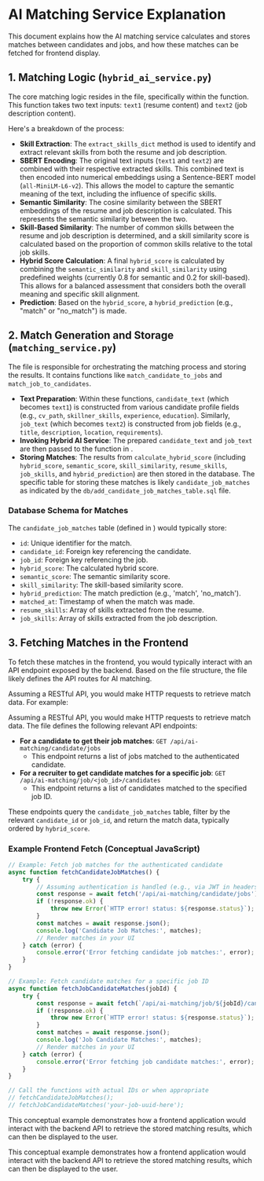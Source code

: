 # AI Matching Service Explanation

This document explains how the AI matching service calculates and stores matches between candidates and jobs, and how these matches can be fetched for frontend display.

## 1. Matching Logic (`hybrid_ai_service.py`)

The core matching logic resides in the <mcfile name="hybrid_ai_service.py" path="c:\Users\MSI\ai-recruitment-backend\app\services\hybrid_ai_service.py"></mcfile> file, specifically within the <mcsymbol name="calculate_hybrid_score" filename="hybrid_ai_service.py" path="c:\Users\MSI\ai-recruitment-backend\app\services\hybrid_ai_service.py" startline="18" type="function"></mcsymbol> function. This function takes two text inputs: `text1` (resume content) and `text2` (job description content).

Here's a breakdown of the process:

- **Skill Extraction**: The `extract_skills_dict` method is used to identify and extract relevant skills from both the resume and job description.
- **SBERT Encoding**: The original text inputs (`text1` and `text2`) are combined with their respective extracted skills. This combined text is then encoded into numerical embeddings using a Sentence-BERT model (`all-MiniLM-L6-v2`). This allows the model to capture the semantic meaning of the text, including the influence of specific skills.
- **Semantic Similarity**: The cosine similarity between the SBERT embeddings of the resume and job description is calculated. This represents the semantic similarity between the two.
- **Skill-Based Similarity**: The number of common skills between the resume and job description is determined, and a skill similarity score is calculated based on the proportion of common skills relative to the total job skills.
- **Hybrid Score Calculation**: A final `hybrid_score` is calculated by combining the `semantic_similarity` and `skill_similarity` using predefined weights (currently 0.8 for semantic and 0.2 for skill-based). This allows for a balanced assessment that considers both the overall meaning and specific skill alignment.
- **Prediction**: Based on the `hybrid_score`, a `hybrid_prediction` (e.g., "match" or "no_match") is made.

## 2. Match Generation and Storage (`matching_service.py`)

The <mcfile name="matching_service.py" path="c:\Users\MSI\ai-recruitment-backend\app\services\matching_service.py"></mcfile> file is responsible for orchestrating the matching process and storing the results. It contains functions like `match_candidate_to_jobs` and `match_job_to_candidates`.

- **Text Preparation**: Within these functions, `candidate_text` (which becomes `text1`) is constructed from various candidate profile fields (e.g., `cv_path`, `skillner_skills`, `experience`, `education`). Similarly, `job_text` (which becomes `text2`) is constructed from job fields (e.g., `title`, `description`, `location`, `requirements`).
- **Invoking Hybrid AI Service**: The prepared `candidate_text` and `job_text` are then passed to the <mcsymbol name="calculate_hybrid_score" filename="hybrid_ai_service.py" path="c:\Users\MSI\ai-recruitment-backend\app\services\hybrid_ai_service.py" startline="18" type="function"></mcsymbol> function in <mcfile name="hybrid_ai_service.py" path="c:\Users\MSI\ai-recruitment-backend\app\services\hybrid_ai_service.py"></mcfile>.
- **Storing Matches**: The results from `calculate_hybrid_score` (including `hybrid_score`, `semantic_score`, `skill_similarity`, `resume_skills`, `job_skills`, and `hybrid_prediction`) are then stored in the database. The specific table for storing these matches is likely `candidate_job_matches` as indicated by the `db/add_candidate_job_matches_table.sql` file.

### Database Schema for Matches

The `candidate_job_matches` table (defined in <mcfile name="add_candidate_job_matches_table.sql" path="c:\Users\MSI\ai-recruitment-backend\db\add_candidate_job_matches_table.sql"></mcfile>) would typically store:

- `id`: Unique identifier for the match.
- `candidate_id`: Foreign key referencing the candidate.
- `job_id`: Foreign key referencing the job.
- `hybrid_score`: The calculated hybrid score.
- `semantic_score`: The semantic similarity score.
- `skill_similarity`: The skill-based similarity score.
- `hybrid_prediction`: The match prediction (e.g., 'match', 'no_match').
- `matched_at`: Timestamp of when the match was made.
- `resume_skills`: Array of skills extracted from the resume.
- `job_skills`: Array of skills extracted from the job description.

## 3. Fetching Matches in the Frontend

To fetch these matches in the frontend, you would typically interact with an API endpoint exposed by the backend. Based on the file structure, the <mcfile name="ai_matching_routes.py" path="c:\Users\MSI\ai-recruitment-backend\app\routes\ai_matching_routes.py"></mcfile> file likely defines the API routes for AI matching.

Assuming a RESTful API, you would make HTTP requests to retrieve match data. For example:

Assuming a RESTful API, you would make HTTP requests to retrieve match data. The <mcfile name="ai_matching_routes.py" path="c:\Users\MSI\ai-recruitment-backend\app\routes\ai_matching_routes.py"></mcfile> file defines the following relevant API endpoints:

- **For a candidate to get their job matches**: `GET /api/ai-matching/candidate/jobs`
  - This endpoint returns a list of jobs matched to the authenticated candidate.
- **For a recruiter to get candidate matches for a specific job**: `GET /api/ai-matching/job/<job_id>/candidates`
  - This endpoint returns a list of candidates matched to the specified job ID.

These endpoints query the `candidate_job_matches` table, filter by the relevant `candidate_id` or `job_id`, and return the match data, typically ordered by `hybrid_score`.

### Example Frontend Fetch (Conceptual JavaScript)

```javascript
// Example: Fetch job matches for the authenticated candidate
async function fetchCandidateJobMatches() {
    try {
        // Assuming authentication is handled (e.g., via JWT in headers)
        const response = await fetch('/api/ai-matching/candidate/jobs');
        if (!response.ok) {
            throw new Error(`HTTP error! status: ${response.status}`);
        }
        const matches = await response.json();
        console.log('Candidate Job Matches:', matches);
        // Render matches in your UI
    } catch (error) {
        console.error('Error fetching candidate job matches:', error);
    }
}

// Example: Fetch candidate matches for a specific job ID
async function fetchJobCandidateMatches(jobId) {
    try {
        const response = await fetch(`/api/ai-matching/job/${jobId}/candidates`);
        if (!response.ok) {
            throw new Error(`HTTP error! status: ${response.status}`);
        }
        const matches = await response.json();
        console.log('Job Candidate Matches:', matches);
        // Render matches in your UI
    } catch (error) {
        console.error('Error fetching job candidate matches:', error);
    }
}

// Call the functions with actual IDs or when appropriate
// fetchCandidateJobMatches();
// fetchJobCandidateMatches('your-job-uuid-here');
```

This conceptual example demonstrates how a frontend application would interact with the backend API to retrieve the stored matching results, which can then be displayed to the user.

This conceptual example demonstrates how a frontend application would interact with the backend API to retrieve the stored matching results, which can then be displayed to the user.